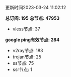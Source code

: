 更新时间2023-03-24 11:02:12

**总订阅: 195**
**总节点: 47953**
- vless节点: 37

**google ping有效节点: 284**
- v2ray节点: 183
- trojan节点: 25
- ss节点: 75
- ssr节点: 1
